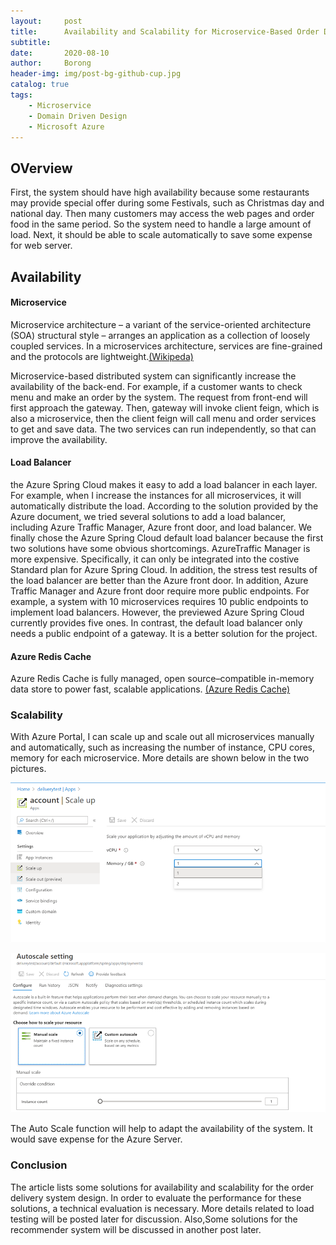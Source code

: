 ```yaml
---
layout:     post
title:      Availability and Scalability for Microservice-Based Order Delivery System
subtitle:   
date:       2020-08-10
author:     Borong
header-img: img/post-bg-github-cup.jpg
catalog: true
tags:
    - Microservice
    - Domain Driven Design
    - Microsoft Azure
---
```


## OVerview

First, the system should have high availability because some restaurants may provide special offer during some Festivals, such as Christmas day and national day. Then many customers may access the web pages and order food in the same period. So the system need to handle a large amount of load. Next, it should be able to scale automatically to save some expense for web server.

## Availability

#### Microservice

Microservice architecture – a variant of the service-oriented architecture (SOA) structural style – arranges an application as a collection of loosely coupled services. In a microservices architecture, services are fine-grained and the protocols are lightweight.[(Wikipeda)](https://en.wikipedia.org/wiki/Microservices)

Microservice-based distributed system can significantly increase the availability of the back-end. For example, if a customer wants to check menu and make an order by the system. The request from front-end will first approach the gateway. Then, gateway will invoke client feign, which is also a microservice, then the client feign will call menu and order services to get and save data. The two services can run independently, so that can improve the availability.

#### Load Balancer

the Azure Spring Cloud makes it easy to add a load balancer in each layer. For example, when I
increase the instances for all microservices, it will automatically distribute the load. According to the solution provided by the Azure document, we tried several solutions to add a load balancer, including Azure Traffic Manager, Azure front door, and load balancer. We finally chose the Azure Spring Cloud default load balancer because the first two solutions have some obvious shortcomings. AzureTraffic Manager is more expensive. Specifically, it can only be integrated into the costive Standard plan for Azure Spring Cloud. In addition, the stress test results of the load balancer are better than the Azure front door. In addition, Azure Traffic Manager and Azure front door require more public endpoints. For example, a system with 10 microservices requires 10 public endpoints to implement load balancers. However, the previewed Azure Spring Cloud currently provides five ones. In contrast, the default load balancer only needs a public endpoint of a gateway. It is a better solution for the project.

#### Azure Redis Cache

Azure Redis Cache is fully managed, open source–compatible in-memory data store to power fast, scalable applications. [(Azure Redis Cache)](https://azure.microsoft.com/en-us/services/cache/)

### Scalability

With Azure Portal, I can scale up and scale out all microservices manually and automatically, such as increasing the number of instance, CPU cores, memory for each microservice. More details are shown below in the two pictures.

![alt text](https://raw.githubusercontent.com/grass-mudhorse/grass-mudhorse.github.io/master/img/scalable1.png)


![alt text](https://raw.githubusercontent.com/grass-mudhorse/grass-mudhorse.github.io/master/img/scalable2.png)

The Auto Scale function will help to adapt the availability of the system. It would save expense for the Azure Server.

### Conclusion

The article lists some solutions for availability and scalability for the order delivery system design. In order to evaluate the performance for these solutions, a technical evaluation is necessary. More details related to load testing will be posted later for discussion. Also,Some solutions for the recommender system will be discussed in another post later.



